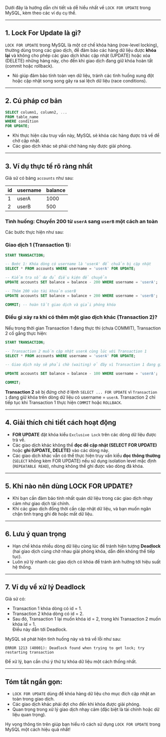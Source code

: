 Dưới đây là hướng dẫn chi tiết và dễ hiểu nhất về `LOCK FOR UPDATE` trong MySQL, kèm theo các ví dụ cụ thể.

---

## 1. Lock For Update là gì?

`LOCK FOR UPDATE` trong MySQL là một cơ chế khóa hàng (row-level locking), thường dùng trong các giao dịch, để đảm bảo các hàng dữ liệu được **khóa lại** và không cho phép các giao dịch khác cập nhật (UPDATE) hoặc xóa (DELETE) những hàng này, cho đến khi giao dịch đang giữ khóa hoàn tất (commit hoặc rollback).

- Nó giúp đảm bảo tính toàn vẹn dữ liệu, tránh các tình huống xung đột hoặc cập nhật song song gây ra sai lệch dữ liệu (race conditions).

---

## 2. Cú pháp cơ bản

```sql
SELECT column1, column2, ...
FROM table_name
WHERE condition
FOR UPDATE;
```

- Khi thực hiện câu truy vấn này, MySQL sẽ khóa các hàng được trả về để chờ cập nhật.
- Các giao dịch khác sẽ phải chờ hàng này được giải phóng.

---

## 3. Ví dụ thực tế rõ ràng nhất

Giả sử có bảng `accounts` như sau:

| id | username | balance |
|----|----------|---------|
| 1  | userA    | 1000    |
| 2  | userB    | 500     |

### **Tình huống: Chuyển 200 từ `userA` sang `userB` một cách an toàn**

Các bước thực hiện như sau:

### Giao dịch 1 (Transaction 1):

```sql
START TRANSACTION;

-- Bước 1: Khóa dòng có username là 'userA' để chuẩn bị cập nhật
SELECT * FROM accounts WHERE username = 'userA' FOR UPDATE;

-- Kiểm tra số dư đủ điều kiện để chuyển
UPDATE accounts SET balance = balance - 200 WHERE username = 'userA';

-- Thêm 200 vào tài khoản userB
UPDATE accounts SET balance = balance + 200 WHERE username = 'userB';

COMMIT; -- hoàn tất giao dịch và giải phóng khóa
```

### Điều gì xảy ra khi có thêm một giao dịch khác (Transaction 2)?

Nếu trong thời gian Transaction 1 đang thực thi (chưa COMMIT), Transaction 2 cố gắng thực hiện:

```sql
START TRANSACTION;

-- Transaction 2 muốn cập nhật userA cùng lúc với Transaction 1
SELECT * FROM accounts WHERE username = 'userA' FOR UPDATE;

-- Giao dịch này sẽ phải chờ (waiting) ở đây vì Transaction 1 đang giữ khóa.

UPDATE accounts SET balance = balance - 100 WHERE username = 'userA';

COMMIT;
```

**Transaction 2** sẽ bị đứng chờ ở lệnh `SELECT ... FOR UPDATE` vì `Transaction 1` đang giữ khóa trên dòng dữ liệu có username = `userA`. Transaction 2 chỉ tiếp tục khi Transaction 1 thực hiện `COMMIT` hoặc `ROLLBACK`.

---

## 4. Giải thích chi tiết cách hoạt động

- **FOR UPDATE** đặt khóa kiểu `Exclusive Lock` trên các dòng dữ liệu được trả về.
- Các giao dịch khác không thể **đọc để cập nhật (SELECT FOR UPDATE)** hoặc **ghi (UPDATE, DELETE)** vào các dòng này.
- Các giao dịch khác vẫn có thể thực hiện truy vấn kiểu **đọc thông thường** (`SELECT` không kèm FOR UPDATE) nếu sử dụng isolation level mặc định (`REPEATABLE READ`), nhưng không thể ghi được vào dòng đã khóa.

---

## 5. Khi nào nên dùng LOCK FOR UPDATE?

- Khi bạn cần đảm bảo tính nhất quán dữ liệu trong các giao dịch nhạy cảm như giao dịch tài chính.
- Khi các giao dịch đồng thời cần cập nhật dữ liệu, và bạn muốn ngăn chặn tình trạng ghi đè hoặc mất dữ liệu.

---

## 6. Lưu ý quan trọng

- Hạn chế khóa nhiều dòng dữ liệu cùng lúc để tránh hiện tượng **Deadlock** (hai giao dịch cùng chờ nhau giải phóng khóa, dẫn đến không thể tiếp tục).
- Luôn xử lý nhanh các giao dịch có khóa để tránh ảnh hưởng tới hiệu suất hệ thống.

---

## 7. Ví dụ về xử lý Deadlock

Giả sử có:

- Transaction 1 khóa dòng có id = 1.
- Transaction 2 khóa dòng có id = 2.
- Sau đó, Transaction 1 lại muốn khóa id = 2, trong khi Transaction 2 muốn khóa id = 1.  
Điều này dẫn tới Deadlock.

MySQL sẽ phát hiện tình huống này và trả về lỗi như sau:

```
ERROR 1213 (40001): Deadlock found when trying to get lock; try restarting transaction
```

Để xử lý, bạn cần chú ý thứ tự khóa dữ liệu một cách thống nhất.

---

## Tóm tắt ngắn gọn:

- `LOCK FOR UPDATE` dùng để khóa hàng dữ liệu cho mục đích cập nhật an toàn trong giao dịch.
- Các giao dịch khác phải đợi cho đến khi khóa được giải phóng.
- Quan trọng trong xử lý giao dịch nhạy cảm (đặc biệt là tài chính hoặc dữ liệu quan trọng).

Hy vọng thông tin trên giúp bạn hiểu rõ cách sử dụng `LOCK FOR UPDATE` trong MySQL một cách hiệu quả nhất!
